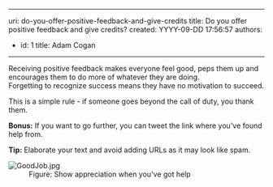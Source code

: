 

---
uri: do-you-offer-positive-feedback-and-give-credits
title: Do you offer positive feedback and give credits?
created: YYYY-09-DD 17:56:57
authors:
  - id: 1
    title: Adam Cogan
---




<span class='intro'> <p class="ssw15-rteElement-P">​Receiving positive feedback makes everyone feel good,&#160;peps them up and encourages them to do more of whatever they are doing.<br>Forgetting to recognize success
                    means they have​&#160;no motivation to succeed.
                <br></p> </span>

<p> This is a simple rule - if someone goes beyond the call of duty, you thank them.​​​<br></p><p>
   <b>Bonus&#58;</b> If you want to go further, you can tweet the link where you've found help from.&#160;</p><p>
   <b>Tip&#58;</b> Elaborate your text and avoid adding URLs as it may look like spam.<br></p><dl class="image"><dt>
      <img src="/PublishingImages/GoodJob.jpg" alt="GoodJob.jpg" />
   </dt><dd>Figure&#58; Show appreciation when you've got help<br></dd></dl>


